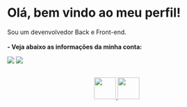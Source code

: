 # Olá, bem vindo ao meu perfil!
Sou um devenvolvedor Back e Front-end.
<br><br>
**- Veja abaixo as informações da minha conta:**<br>
<div>
  <img src="https://github-readme-stats.vercel.app/api?username=lucasFelixSilveira&show_icons=true&theme=transparent&border_color=6F34ad&icon_color=6F34ad">
  <img src="https://github-readme-stats.vercel.app/api/top-langs/?username=lucasFelixSilveira&show_icons=true&theme=transparent&border_color=6F34ad&icon_color=6F34ad">
</div>

##
[](<br>)
[](<br>)
<div align="center">
  <a href="mailto:contato.lucasdwbfff@gmail.com">
    <img src="https://pnggrid.com/wp-content/uploads/2021/04/Gmail-Transparent-Logo-1536x1152.png" width="50"/>
  </a> 
  <a href="https://github.com/lucasFelixSilveira/fireray" margin="10px"> 
    <img src="https://media.discordapp.net/attachments/983446685327966269/1041338309080784947/Design_sem_nome__4_-removebg-preview.png?width=400&height=400" width="50"/>
  </a>
</div>
